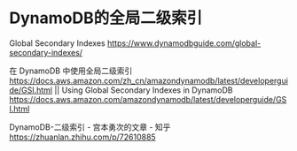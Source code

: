 

# DynamoDB的全局二级索引

Global Secondary Indexes https://www.dynamodbguide.com/global-secondary-indexes/

在 DynamoDB 中使用全局二级索引 https://docs.aws.amazon.com/zh_cn/amazondynamodb/latest/developerguide/GSI.html || Using Global Secondary Indexes in DynamoDB https://docs.aws.amazon.com/amazondynamodb/latest/developerguide/GSI.html

DynamoDB-二级索引 - 宫本勇次的文章 - 知乎 https://zhuanlan.zhihu.com/p/72610885
